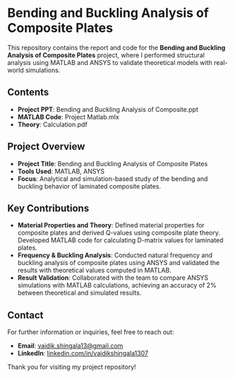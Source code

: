 # Bending and Buckling Analysis of Composite Plates

This repository contains the report and code for the **Bending and Buckling Analysis of Composite Plates** project, where I performed structural analysis using MATLAB and ANSYS to validate theoretical models with real-world simulations.

## Contents

- **Project PPT**: Bending and Buckling Analysis of Composite.ppt
- **MATLAB Code**: Project Matlab.mlx
- **Theory**: Calculation.pdf

## Project Overview

- **Project Title**: Bending and Buckling Analysis of Composite Plates
- **Tools Used**: MATLAB, ANSYS
- **Focus**: Analytical and simulation-based study of the bending and buckling behavior of laminated composite plates.

## Key Contributions

- **Material Properties and Theory**: Defined material properties for composite plates and derived Q-values using composite plate theory. Developed MATLAB code for calculating D-matrix values for laminated plates.
- **Frequency & Buckling Analysis**: Conducted natural frequency and buckling analysis of composite plates using ANSYS and validated the results with theoretical values computed in MATLAB.
- **Result Validation**: Collaborated with the team to compare ANSYS simulations with MATLAB calculations, achieving an accuracy of 2% between theoretical and simulated results.

## Contact

For further information or inquiries, feel free to reach out:

- **Email**: [vaidik.shingala13@gmail.com](mailto:vaidik.shingala13@gmail.com)
- **LinkedIn**: [linkedin.com/in/vaidikshingala1307](https://linkedin.com/in/vaidikshingala1307)

Thank you for visiting my project repository!

